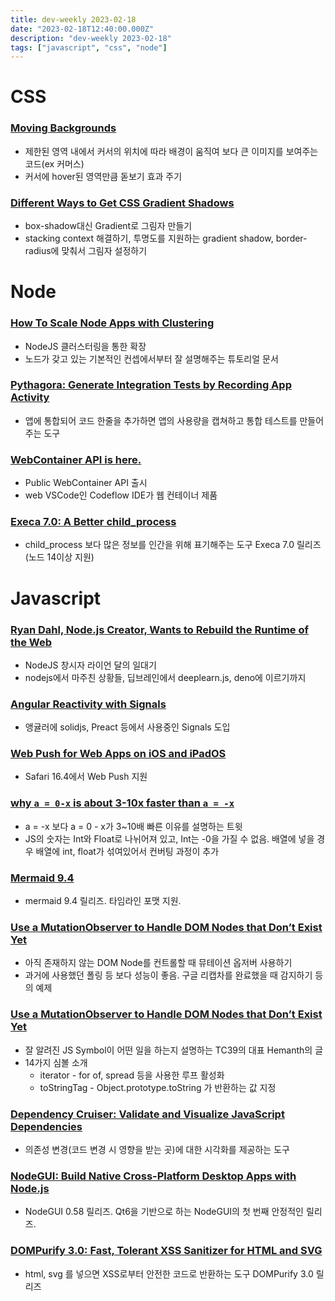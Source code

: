 ```yaml
---
title: dev-weekly 2023-02-18
date: "2023-02-18T12:40:00.000Z"
description: "dev-weekly 2023-02-18"
tags: ["javascript", "css", "node"]
---
```

# CSS

### **[Moving Backgrounds](https://css-tricks.com/moving-backgrounds)**

- 제한된 영역 내에서 커서의 위치에 따라 배경이 움직여 보다 큰 이미지를 보여주는 코드(ex 커머스)
- 커서에 hover된 영역만큼 돋보기 효과 주기

### **[Different Ways to Get CSS Gradient Shadows](https://css-tricks.com/different-ways-to-get-css-gradient-shadows)**

- box-shadow대신 Gradient로 그림자 만들기
- stacking context 해결하기, 투명도를 지원하는 gradient shadow, border-radius에 맞춰서 그림자 설정하기

# Node

### **[How To Scale Node Apps with Clustering](https://www.digitalocean.com/community/tutorials/how-to-scale-node-js-applications-with-clustering)**

- NodeJS 클러스터링을 통한 확장
- 노드가 갖고 있는 기본적인 컨셉에서부터 잘 설명해주는 튜토리얼 문서

### **[Pythagora: Generate Integration Tests by Recording App Activity](https://github.com/Pythagora-io/pythagora)**

- 앱에 통합되어 코드 한줄을 추가하면 앱의 사용량을 캡쳐하고 통합 테스트를 만들어주는 도구

### **[WebContainer API is here.](https://blog.stackblitz.com/posts/webcontainer-api-is-here/)**

- Public WebContainer API 출시
- web VSCode인 Codeflow IDE가 웹 컨테이너 제품

### **[Execa 7.0: A Better child_process](https://github.com/sindresorhus/execa)**

- child_process 보다 많은 정보를 인간을 위해 표기해주는 도구 Execa 7.0 릴리즈 (노드 14이상 지원)

# Javascript

### **[Ryan Dahl, Node.js Creator, Wants to Rebuild the Runtime of the Web](https://www.sequoiacap.com/article/deno-spotlight/)**

- NodeJS 창시자 라이언 달의 일대기
- nodejs에서 마주친 상황들, 딥브레인에서 deeplearn.js, deno에 이르기까지

### **[Angular Reactivity with Signals](https://github.com/angular/angular/discussions/49090)**

- 앵귤러에 solidjs, Preact 등에서 사용중인 Signals 도입

### **[Web Push for Web Apps on iOS and iPadOS](https://webkit.org/blog/13878/web-push-for-web-apps-on-ios-and-ipados/)**

- Safari 16.4에서 Web Push 지원

### **[why `a = 0-x` is about 3-10x faster than `a = -x`](https://twitter.com/mhevery/status/1626002464469323777)**

- a = -x 보다 a = 0 - x가 3~10배 빠른 이유를 설명하는 트윗
- JS의 숫자는 Int와 Float로 나뉘어져 있고, Int는 -0을 가질 수 없음. 배열에 넣을 경우 배열에 int, float가 섞여있어서 컨버팅 과정이 추가

### **[Mermaid 9.4](https://github.com/mermaid-js/mermaid/releases/tag/v9.4.0)**

- mermaid 9.4 릴리즈. 타임라인 포맷 지원.

### **[Use a MutationObserver to Handle DOM Nodes that Don’t Exist Yet](https://www.macarthur.me/posts/use-mutation-observer-to-handle-nodes-that-dont-exist-yet)**

- 아직 존재하지 않는 DOM Node를 컨트롤할 때 뮤테이션 옵저버 사용하기
- 과거에 사용했던 폴링 등 보다 성능이 좋음. 구글 리캡차를 완료했을 때 감지하기 등의 예제

### **[Use a MutationObserver to Handle DOM Nodes that Don’t Exist Yet](https://h3manth.com/posts/Well-known-symbols/)**

- 잘 알려진 JS Symbol이 어떤 일을 하는지 설명하는 TC39의 대표 Hemanth의 글
- 14가지 심볼 소개
    - iterator - for of, spread 등을 사용한 루프 활성화
    - toStringTag - Object.prototype.toString 가 반환하는 값 지정

### **[Dependency Cruiser: Validate and Visualize JavaScript Dependencies](https://github.com/sverweij/dependency-cruiser)**

- 의존성 변경(코드 변경 시 영향을 받는 곳)에 대한 시각화를 제공하는 도구

### **[NodeGUI: Build Native Cross-Platform Desktop Apps with Node.js](https://github.com/nodegui/nodegui/releases/tag/v0.58.0)**

- NodeGUI 0.58 릴리즈. Qt6을 기반으로 하는 NodeGUI의 첫 번째 안정적인 릴리즈.

### **[DOMPurify 3.0: Fast, Tolerant XSS Sanitizer for HTML and SVG](https://github.com/cure53/DOMPurify/releases/tag/3.0.0)**

- html, svg 를 넣으면 XSS로부터 안전한 코드로 반환하는 도구 DOMPurify 3.0 릴리즈